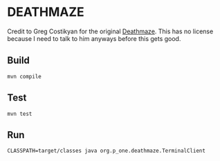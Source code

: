 DEATHMAZE
=========
Credit to Greg Costikyan for the original
[Deathmaze](http://en.wikipedia.org/wiki/Deathmaze). This has no license
because I need to talk to him anyways before this gets good.

Build
-----
`mvn compile`

Test
----
`mvn test`

Run
---
`CLASSPATH=target/classes java org.p_one.deathmaze.TerminalClient`
